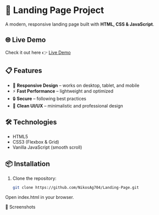 # 🚀 Landing Page Project

A modern, responsive landing page built with **HTML, CSS & JavaScript**.

## 🌐 Live Demo  
Check it out here 👉 [Live Demo](https://NikosAg704.github.io/Landing-Page/)

## 📋 Features  
- 📱 **Responsive Design** – works on desktop, tablet, and mobile  
- ⚡ **Fast Performance** – lightweight and optimized  
- 🔒 **Secure** – following best practices  
- 🎨 **Clean UI/UX** – minimalistic and professional design  

## 🛠️ Technologies  
- HTML5  
- CSS3 (Flexbox & Grid)  
- Vanilla JavaScript (smooth scroll)  

## 📦 Installation  
1. Clone the repository:  
   ```bash
   git clone https://github.com/NikosAg704/Landing-Page.git
Open index.html in your browser.

📸 Screenshots

